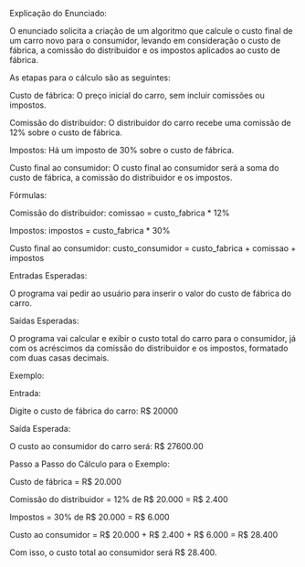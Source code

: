 Explicação do Enunciado:

O enunciado solicita a criação de um algoritmo que calcule o custo final de um carro novo para o consumidor, levando em consideração o custo de fábrica, a comissão do distribuidor e os impostos aplicados ao custo de fábrica.

As etapas para o cálculo são as seguintes:

Custo de fábrica: O preço inicial do carro, sem incluir comissões ou impostos.

Comissão do distribuidor: O distribuidor do carro recebe uma comissão de 12% sobre o custo de fábrica.

Impostos: Há um imposto de 30% sobre o custo de fábrica.

Custo final ao consumidor: O custo final ao consumidor será a soma do custo de fábrica, a comissão do distribuidor e os impostos.

Fórmulas:

Comissão do distribuidor: comissao = custo_fabrica * 12%

Impostos: impostos = custo_fabrica * 30%

Custo final ao consumidor: custo_consumidor = custo_fabrica + comissao + impostos

Entradas Esperadas:

O programa vai pedir ao usuário para inserir o valor do custo de fábrica do carro.

Saídas Esperadas:

O programa vai calcular e exibir o custo total do carro para o consumidor, já com os acréscimos da comissão do distribuidor e os impostos, formatado com duas casas decimais.

Exemplo:

Entrada:

Digite o custo de fábrica do carro: R$ 20000

Saída Esperada:

O custo ao consumidor do carro será: R$ 27600.00

Passo a Passo do Cálculo para o Exemplo:

Custo de fábrica = R$ 20.000

Comissão do distribuidor = 12% de R$ 20.000 = R$ 2.400

Impostos = 30% de R$ 20.000 = R$ 6.000

Custo ao consumidor = R$ 20.000 + R$ 2.400 + R$ 6.000 = R$ 28.400

Com isso, o custo total ao consumidor será R$ 28.400.